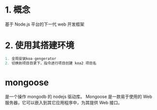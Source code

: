 <!--
 * @Author: yaqian2
 * @Date: 2022-02-09 15:17:50
 * @Description: Description
-->

# 1. 概念

基于 Node.js 平台的下一代 web 开发框架

# 2. 使用其搭建环境

```js
1. 全局安装koa-gengerator
2. 切换到项目目录下，指令进行项目创建 koa2 项目名
```

# mongoose

是一个操作 mongodb 的 nodejs 驱动库。
Mongoose 是一款易于使用的 Web 服务器，它可以嵌入到其它应用程序中，为其提供 Web 接口。
